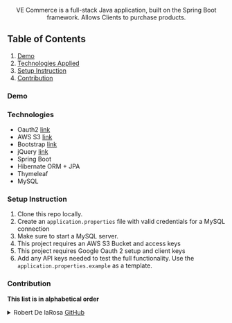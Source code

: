 

<b></b>
<b></b>
<p align="center"> 
VE Commerce is a full-stack Java application, built on the Spring Boot framework. Allows Clients to purchase products.
</p>

## Table of Contents
1. [Demo](https://github.com/ve-commerce#demo)
2. [Technologies Applied](https://github.com/ve-commerce#technologies)
3. [Setup Instruction](https://github.com/ve-commerce#setup-instruction)
4. [Contribution](https://github.com/ve-commerce#contribution)
### Demo

### Technologies
- Oauth2 [link](https://oauth.net/2/)
- AWS S3 [link](https://aws.amazon.com/s3/)
- Bootstrap [link](https://getbootstrap.com/)
- jQuery [link](https://jquery.com/)
- Spring Boot
- Hibernate ORM + JPA
- Thymeleaf
- MySQL


### Setup Instruction

1. Clone this repo locally.
1. Create an `application.properties` file with valid credentials for a MySQL connection
1. Make sure to start a MySQL server.
1. This project requires an AWS S3 Bucket and access keys
1. This project requires Google Oauth 2 setup and client keys
1. Add any API keys needed to test the full functionality. Use the `application.properties.example` as a template.

### Contribution
**This list is in alphabetical order**

<details>
  <summary>Robert De laRosa <a href="https://github.com/rdelarosa3" target="_blank">GitHub</a></summary>

1. Implementation of Spring Security
2. Integration of AWS S3 for remote file storage
3. Implementation and setup for Oauth2 with Google
4. UX/UI design using JS, CSS, JQuery, and Bootstrap libraries
5. Creation and admin dashboard with DataTables plugin
</details>